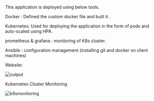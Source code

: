 This application is deployed using below tools.

Docker : Defined the custom docker file and built it .

Kubernetes: Used  for deploying the application in the form of pods and auto-scaled using HPA.

prometheus & grafana : monitoring of K8s cluster.

Ansible : configuration management (installing git and docker on client machines)


Website:

![output](https://user-images.githubusercontent.com/54402312/185157546-e6802853-55f5-4c2e-bbd0-026cdf883e3f.png)


Kubernetes Cluster Monitoring

![k8smonitoring](https://user-images.githubusercontent.com/54402312/185158768-a5aeb1a0-a515-460d-a643-526783b14802.png)

